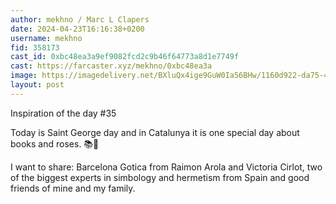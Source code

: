 ```yaml
---
author: mekhno / Marc L Clapers
date: 2024-04-23T16:16:38+0200
username: mekhno
fid: 358173
cast_id: 0xbc48ea3a9ef9082fcd2c9b46f64773a8d1e7749f
cast: https://farcaster.xyz/mekhno/0xbc48ea3a
image: https://imagedelivery.net/BXluQx4ige9GuW0Ia56BHw/1160d922-da75-4fb5-9d64-46e929f31900/original
layout: post
---
```


Inspiration of the day #35

Today is Saint George day and in Catalunya it is one special day about books and roses. 📚🌹

I want to share: Barcelona Gotica from Raimon Arola and Victoria Cirlot, two of the biggest experts in simbology and hermetism from Spain and good friends of mine and my family.

<img src='https://imagedelivery.net/BXluQx4ige9GuW0Ia56BHw/1160d922-da75-4fb5-9d64-46e929f31900/original' alt='' referrerpolicy='no-referrer'/>
<img src='https://imagedelivery.net/BXluQx4ige9GuW0Ia56BHw/06c68778-c4c2-4bc0-9537-91a6f89cba00/original' alt='' referrerpolicy='no-referrer'/>
